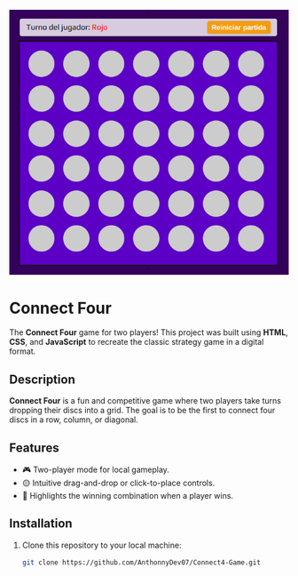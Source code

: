 ![Preview](public/connect4.webp)

# Connect Four

The **Connect Four** game for two players! This project was built using **HTML**, **CSS**, and **JavaScript** to recreate the classic strategy game in a digital format.

## Description

**Connect Four** is a fun and competitive game where two players take turns dropping their discs into a grid. The goal is to be the first to connect four discs in a row, column, or diagonal. 

## Features

- 🎮 Two-player mode for local gameplay.
- 🟡 Intuitive drag-and-drop or click-to-place controls.
- 🧠 Highlights the winning combination when a player wins.

## Installation

1. Clone this repository to your local machine:
   ```bash
   git clone https://github.com/AnthonnyDev07/Connect4-Game.git
